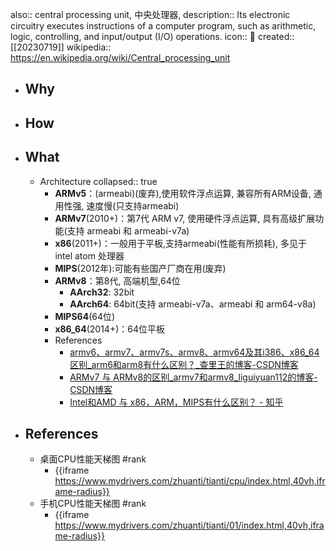 also:: central processing unit, 中央处理器,
description:: Its electronic circuitry executes instructions of a computer program, such as arithmetic, logic, controlling, and input/output (I/O) operations.
icon:: 📄
created:: [[20230719]]
wikipedia:: https://en.wikipedia.org/wiki/Central_processing_unit

- ## Why
- ## How
- ## What
  - Architecture
    collapsed:: true
    - **ARMv5**：(armeabi)(废弃),使用软件浮点运算, 兼容所有ARM设备, 通用性强, 速度慢(只支持armeabi)
    - **ARMv7**(2010+)：第7代 ARM v7, 使用硬件浮点运算, 具有高级扩展功能(支持 armeabi 和 armeabi-v7a)
    - **x86**(2011+)：一般用于平板,支持armeabi(性能有所损耗), 多见于 intel atom 处理器
    - **MIPS**(2012年):可能有些国产厂商在用(废弃)
    - **ARMv8**：第8代, 高端机型,64位
      - **AArch32**: 32bit
      - **AArch64**: 64bit(支持 armeabi-v7a、armeabi 和 arm64-v8a)
    - **MIPS64**(64位)
    - **x86_64**(2014+)：64位平板
    - References
      - [armv6、armv7、armv7s、armv8、armv64及其i386、x86_64区别_arm6和arm8有什么区别？_查里王的博客-CSDN博客](https://blog.csdn.net/tony_vip/article/details/105889734)
      - [ARMv7 与 ARMv8的区别_armv7和armv8_liguiyuan112的博客-CSDN博客](https://blog.csdn.net/u012505617/article/details/89205642)
      - [Intel和AMD 与 x86，ARM，MIPS有什么区别？ - 知乎](https://www.zhihu.com/question/63627218)
- ## References
  - 桌面CPU性能天梯图 #rank
    - {{iframe https://www.mydrivers.com/zhuanti/tianti/cpu/index.html,40vh,iframe-radius}}
  - 手机CPU性能天梯图 #rank
    - {{iframe https://www.mydrivers.com/zhuanti/tianti/01/index.html,40vh,iframe-radius}}